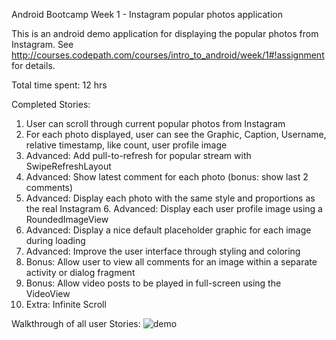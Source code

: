 Android Bootcamp Week 1 - Instagram popular photos application

This is an android demo application for displaying the popular photos from Instagram. See http://courses.codepath.com/courses/intro_to_android/week/1#!assignment for details.

Total time spent: 12 hrs

Completed Stories:
1. User can scroll through current popular photos from Instagram
2. For each photo displayed, user can see the Graphic, Caption, Username, relative timestamp, like count, user profile image
3. Advanced: Add pull-to-refresh for popular stream with SwipeRefreshLayout
4. Advanced: Show latest comment for each photo (bonus: show last 2 comments)
5. Advanced: Display each photo with the same style and proportions as the real Instagram 6. Advanced: Display each user profile image using a RoundedImageView
7. Advanced: Display a nice default placeholder graphic for each image during loading 
8. Advanced: Improve the user interface through styling and coloring
9. Bonus: Allow user to view all comments for an image within a separate activity or dialog fragment
10. Bonus: Allow video posts to be played in full-screen using the VideoView
11. Extra: Infinite Scroll

Walkthrough of all user Stories:
![demo](https://cloud.githubusercontent.com/assets/2263278/7548825/c7dfab92-f5cf-11e4-8e7c-514379d83432.gif)

